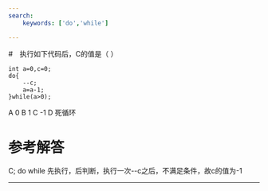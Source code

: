 ```yaml
---
search:
    keywords: ['do','while']

---
```


#　执行如下代码后，C的值是（ ）

```
int a=0,c=0;
do{
    --c; 
    a=a-1;
}while(a>0);
```
A 0      B 1      C -1      D 死循环

# 参考解答

C;
do while 先执行，后判断，执行一次--c之后，不满足条件，故c的值为-1

---
